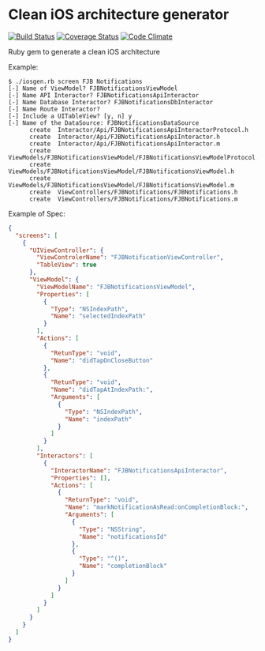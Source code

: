 Clean iOS architecture generator
================================
[![Build Status](https://travis-ci.org/fjbelchi/clean-iOS-architecture-generator.svg)](https://travis-ci.org/fjbelchi/clean-iOS-architecture-generator)
[![Coverage Status](https://coveralls.io/repos/fjbelchi/clean-iOS-architecture-generator/badge.png)](https://coveralls.io/r/fjbelchi/clean-iOS-architecture-generator)
[![Code Climate](https://codeclimate.com/github/fjbelchi/clean-iOS-architecture-generator/badges/gpa.svg)](https://codeclimate.com/github/fjbelchi/clean-iOS-architecture-generator)

Ruby gem to generate a clean iOS architecture

Example:

```
$ ./iosgen.rb screen FJB Notifications
[-] Name of ViewModel? FJBNotificationsViewModel
[-] Name API Interactor? FJBNotificationsApiInteractor
[-] Name Database Interactor? FJBNotificationsDbInteractor
[-] Name Route Interactor?
[-] Include a UITableView? [y, n] y
[-] Name of the DataSource: FJBNotificationsDataSource
      create  Interactor/Api/FJBNotificationsApiInteractorProtocol.h
      create  Interactor/Api/FJBNotificationsApiInteractor.h
      create  Interactor/Api/FJBNotificationsApiInteractor.m
      create  ViewModels/FJBNotificationsViewModel/FJBNotificationsViewModelProtocol.h
      create  ViewModels/FJBNotificationsViewModel/FJBNotificationsViewModel.h
      create  ViewModels/FJBNotificationsViewModel/FJBNotificationsViewModel.m
      create  ViewControllers/FJBNotifications/FJBNotifications.h
      create  ViewControllers/FJBNotifications/FJBNotifications.m
```

Example of Spec:

```json
{
  "screens": [
    {
      "UIViewController": {
        "ViewControlerName": "FJBNotificationViewController",
        "TableView": true
      },
      "ViewModel": {
        "ViewModelName": "FJBNotificationsViewModel",
        "Properties": [
          {
            "Type": "NSIndexPath",
            "Name": "selectedIndexPath"
          }
        ],
        "Actions": [
          {
            "RetunType": "void",
            "Name": "didTapOnCloseButton"
          },
          {
            "RetunType": "void",
            "Name": "didTapAtIndexPath:",
            "Arguments": [
              {
                "Type": "NSIndexPath",
                "Name": "indexPath"
              }
            ]
          }
        ],
        "Interactors": [
          {
            "InteractorName": "FJBNotificationsApiInteractor",
            "Properties": [],
            "Actions": [
              {
                "ReturnType": "void",
                "Name": "markNotificationAsRead:onCompletionBlock:",
                "Arguments": [
                  {
                    "Type": "NSString",
                    "Name": "notificationsId"
                  },
                  {
                    "Type": "^()",
                    "Name": "completionBlock"
                  }
                ]
              }
            ]
          }
        ]
      }
    }
  ]
}
```
